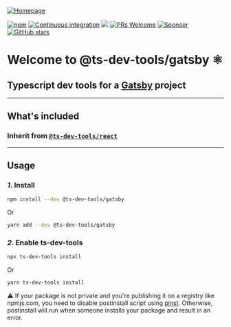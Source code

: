 [![Homepage](https://repository-images.githubusercontent.com/306680259/8d077b80-19cd-11eb-8625-f2b1a474d4a9)](https://escemi-tech.github.io/ts-dev-tools/)

[![npm](https://img.shields.io/npm/v/@ts-dev-tools/core)](https://www.npmjs.com/package/@ts-dev-tools/core) [![Continuous integration](https://github.com/escemi-tech/ts-dev-tools/workflows/Continuous%20Integration/badge.svg)](https://github.com/escemi-tech/ts-dev-tools/actions?query=workflow%3A%22Continuous+Integration%22) [![](https://codecov.io/gh/escemi-tech/ts-dev-tools/branch/main/graph/badge.svg?token=mVB3P7BFzR)](https://codecov.io/gh/escemi-tech/ts-dev-tools) [![PRs Welcome](https://img.shields.io/badge/PRs-welcome-brightgreen.svg)](CONTRIBUTING) [![Sponsor](https://img.shields.io/badge/%E2%9D%A4-Sponsor-ff69b4)](https://github.com/sponsors/neilime) [![GitHub stars](https://img.shields.io/github/stars/escemi-tech/ts-dev-tools?logo=github)](https://github.com/escemi-tech/ts-dev-tools)

# Welcome to @ts-dev-tools/gatsby ⚛️

## Typescript dev tools for a [Gatsby](https://www.gatsbyjs.com/) project

---

## What's included

### Inherit from [`@ts-dev-tools/react`](https://github.com/escemi-tech/ts-dev-tools/tree/main/packages/react)

---

## Usage

### _1_. Install

```sh
npm install --dev @ts-dev-tools/gatsby
```

Or

```sh
yarn add --dev @ts-dev-tools/gatsby
```

### _2_. Enable ts-dev-tools

```sh
npx ts-dev-tools install
```

Or

```sh
yarn ts-dev-tools install
```

⚠️ If your package is not private and you're publishing it on a registry like npmjs.com, you need to disable postinstall script using [pinst](https://github.com/typicode/pinst). Otherwise, postinstall will run when someone installs your package and result in an error.
